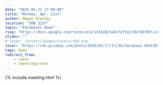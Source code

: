 ```yaml
---
date: "2025-04-21 17:00:00"
title: "Monday, Apr. 21st"
author: Megan Steeley
location: "IRB 3137"
topic: "Databases Demo"
rsvp: "https://docs.google.com/forms/d/e/1FAIpQLSeDxTyTVqlc9e7VK78FtciFMWCyhBrWwUVdL-5f8zvlf9JbAg/viewform?embedded=true"
slides: ""
# cover: /assets/images/covers/tbd.png
cover: "https://cdn.pixabay.com/photo/2020/03/17/17/36/database-4941301_1280.png"
tags: demo
redirect_from:
    - /next
    - /meetings/next
---
```


{% include meeting.html %}

